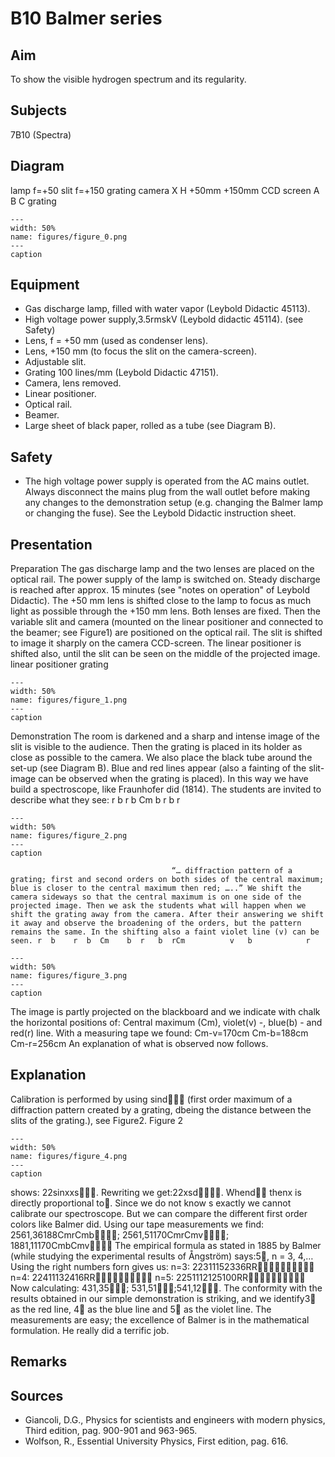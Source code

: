 # B10 Balmer series 
    
  
## Aim   
 To show the visible hydrogen spectrum and its regularity.   
  
## Subjects   
 7B10 (Spectra)   
  
## Diagram   
  lamp                  f=+50     slit            f=+150             grating       camera   X H      +50mm                                  +150mm CCD screen A         B     C grating   
```{figure} figures/figure_0.png  
---  
width: 50%  
name: figures/figure_0.png  
---  
caption  
``` 
    
  
## Equipment   
 
 *  Gas discharge lamp, filled with water vapor (Leybold Didactic 45113). 
 *  High voltage power supply,3.5rmskV (Leybold didactic 45114). (see Safety) 
 *  Lens, f = +50 mm (used as condenser lens). 
 *  Lens, +150 mm (to focus the slit on the camera-screen). 
 *  Adjustable slit. 
 *  Grating 100 lines/mm (Leybold Didactic 47151). 
 *  Camera, lens removed. 
 *  Linear positioner. 
 *  Optical rail. 
 *  Beamer. 
 *  Large sheet of black paper, rolled as a tube (see Diagram B).   
  
## Safety   
 
 *  The high voltage power supply is operated from the AC mains outlet. Always disconnect the mains plug from the wall outlet before making any changes to the demonstration setup (e.g. changing the Balmer lamp or changing the fuse). See the Leybold Didactic instruction sheet.
     
  
## Presentation   
 Preparation The gas discharge lamp and the two lenses are placed on the optical rail. The power supply of the lamp is switched on. Steady discharge is reached after approx. 15 minutes (see "notes on operation" of Leybold Didactic). The +50 mm lens is shifted close to the lamp to focus as much light as possible through the +150 mm lens. Both lenses are fixed. Then the variable slit and camera (mounted on the linear positioner and connected to the beamer; see Figure1) are positioned on the optical rail. The slit is shifted to image it sharply on the camera CCD-screen. The linear positioner is shifted also, until the slit can be seen on the middle of the projected image.  linear positioner grating   
```{figure} figures/figure_1.png  
---  
width: 50%  
name: figures/figure_1.png  
---  
caption  
``` 
 Demonstration The room is darkened and a sharp and intense image of the slit is visible to the audience. Then the grating is placed in its holder as close as possible to the camera. We also place the black tube around the set-up (see Diagram B). Blue and red lines appear (also a fainting of the slit-image can be observed when the grating is placed). In this way we have build a spectroscope, like Fraunhofer did (1814). The students are invited to describe what they see:   r  b    r  b  Cm    b  r   b  r  
```{figure} figures/figure_2.png  
---  
width: 50%  
name: figures/figure_2.png  
---  
caption  
``` 
                                        “… diffraction pattern of a grating; first and second orders on both sides of the central maximum; blue is closer to the central maximum then red; …..” We shift the camera sideways so that the central maximum is on one side of the projected image. Then we ask the students what will happen when we shift the grating away from the camera. After their answering we shift it away and observe the broadening of the orders, but the pattern remains the same. In the shifting also a faint violet line (v) can be seen. r  b    r  b  Cm    b  r   b  rCm          v   b            r  
```{figure} figures/figure_3.png  
---  
width: 50%  
name: figures/figure_3.png  
---  
caption  
``` 
   The image is partly projected on the blackboard and we indicate with chalk the horizontal positions of: Central maximum (Cm), violet(v) -, blue(b) - and red(r) line. With a measuring tape we found: Cm-v=170cm Cm-b=188cm Cm-r=256cm An explanation of what is observed now follows.       
  
## Explanation   
 Calibration is performed by using sind (first order maximum of a diffraction pattern created by a grating, dbeing the distance between the slits of the grating.), see Figure2.                    Figure 2   
```{figure} figures/figure_4.png  
---  
width: 50%  
name: figures/figure_4.png  
---  
caption  
``` 
 shows: 22sinxxs. Rewriting we get:22xsd. Whend thenx is directly proportional to. Since we do not know s exactly we cannot calibrate our spectroscope. But we can compare the different first order colors like Balmer did. Using our tape measurements we find: 2561,36188CmrCmb; 2561,51170CmrCmv; 1881,11170CmbCmv The empirical formula as stated in 1885 by Balmer (while studying the experimental results of Ångström) says:5, n = 3, 4,…  Using the right numbers forn gives us:  n=3:    22311152336RR  n=4:    22411132416RR  n=5:     2251112125100RR Now calculating: 431,35; 531,51;541,12. The conformity with the results obtained in our simple demonstration is striking, and   we identify3 as the red line, 4 as the blue line and 5 as the violet line. The measurements are easy; the excellence of Balmer is in the mathematical formulation. He really did a terrific job.   
  
## Remarks   
    
  
## Sources   
 
 *  Giancoli, D.G., Physics for scientists and engineers with modern physics, Third edition, pag. 900-901 and 963-965. 
 *  Wolfson, R., Essential University Physics, First edition, pag. 616.
  